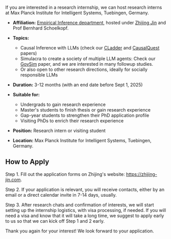 If you are interested in a research internship, we can host research interns at Max Planck Institute for Intelligent Systems, Tuebingen, Germany. 

- **Affiliation:** [Empirical Inference department](https://ei.is.mpg.de/), hosted under [Zhijing Jin](https://zhijing-jin.com/) and Prof Bernhard Schoelkopf.

- **Topics:** 
  - Causal Inference with LLMs (check our [CLadder](https://arxiv.org/pdf/2312.04350) and [CausalQuest](https://arxiv.org/pdf/2405.20318) papers)
  - Simulacra to create a society of multiple LLM agents: Check our [GovSim](https://arxiv.org/pdf/2404.16698) paper, and we are interested in many followup studies.
  - Or also open to other research directions, ideally for socially responsible LLMs
- **Duration:** 3-12 months (with an end date before Sept 1, 2025)
- **Suitable for:** 
  - Undergrads to gain research experience
  - Master's students to finish thesis or gain research experience
  - Gap-year students to strengthen their PhD application profile
  - Visiting PhDs to enrich their research experience
- **Position:** Research intern or visiting student
- **Location:** Max Planck Institute for Intelligent Systems, Tuebingen, Germany. 

## How to Apply

Step 1. Fill out the application forms on Zhijing's website: https://zhijing-jin.com. 

Step 2. If your application is relevant, you will receive contacts, either by an email or a direct calendar invite in 7-14 days, usually.

Step 3. After research chats and confirmation of interests, we will start setting up the internship logistics, with visa processing, if needed. If you will need a visa and know that it will take a long time, we suggest to apply early to us so that we can kick off Step 1 and 2 early.



Thank you again for your interest! We look forward to your application.
